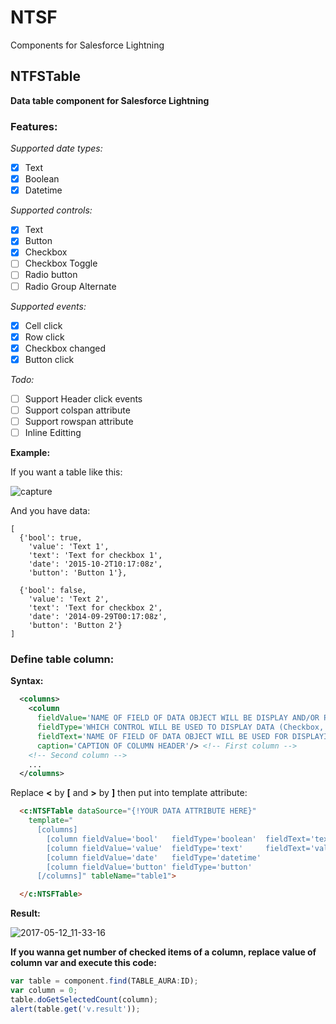 # NTSF
Components for Salesforce Lightning

## NTFSTable

**Data table component for Salesforce Lightning**

### Features:

*Supported date types:*
- [x] Text
- [x] Boolean
- [x] Datetime

*Supported controls:*
- [x] Text
- [x] Button
- [x] Checkbox
- [ ] Checkbox Toggle
- [ ] Radio button
- [ ] Radio Group Alternate

*Supported events:*
- [x] Cell click
- [x] Row click
- [x] Checkbox changed
- [x] Button click

*Todo:*
- [ ] Support Header click events
- [ ] Support colspan attribute
- [ ] Support rowspan attribute
- [ ] Inline Editting

**Example:**

If you want a table like this:

![capture](https://cloud.githubusercontent.com/assets/16706272/25981672/ba5bba82-3700-11e7-9920-3284233c805f.PNG)

And you have data:

```
[
  {'bool': true, 
    'value': 'Text 1', 
    'text': 'Text for checkbox 1', 
    'date': '2015-10-2T10:17:08z', 
    'button': 'Button 1'},
    
  {'bool': false, 
    'value': 'Text 2', 
    'text': 'Text for checkbox 2', 
    'date': '2014-09-29T00:17:08z', 
    'button': 'Button 2'}
]
```

### Define table column:

**Syntax:**
```xml
  <columns>
    <column 
      fieldValue='NAME OF FIELD OF DATA OBJECT WILL BE DISPLAY AND/OR PROCESSED' 
      fieldType='WHICH CONTROL WILL BE USED TO DISPLAY DATA (Checkbox, Button...)' 
      fieldText='NAME OF FIELD OF DATA OBJECT WILL BE USED FOR DISPLAYING TOOLTIP OR TEXT OF CHECKBOX'
      caption='CAPTION OF COLUMN HEADER'/> <!-- First column -->
    <!-- Second column -->
    ...
  </columns>
```

Replace **<** by **[** and **>** by **]** then put into template attribute:

```html
  <c:NTSFTable dataSource="{!YOUR DATA ATTRIBUTE HERE}"
    template="
      [columns]
        [column fieldValue='bool'   fieldType='boolean'  fieldText='text'  caption='Checkbox column' /]
        [column fieldValue='value'  fieldType='text'     fieldText='value' caption='Text column'     /]
        [column fieldValue='date'   fieldType='datetime'                   caption='Datetime column' /]
        [column fieldValue='button' fieldType='button'                     caption='Button column'   /]
      [/columns]" tableName="table1">

  </c:NTSFTable>
```

**Result:**

![2017-05-12_11-33-16](https://cloud.githubusercontent.com/assets/16706272/25982460/e39034f4-3706-11e7-92e6-f79f87290eb5.gif)

**If you wanna get number of checked items of a column, replace value of column var and execute this code:**

```javascript
var table = component.find(TABLE_AURA:ID);
var column = 0;
table.doGetSelectedCount(column);
alert(table.get('v.result'));
```

